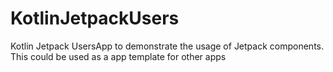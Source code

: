 # KotlinJetpackUsers
Kotlin Jetpack UsersApp to demonstrate the usage of Jetpack components. This could be used as a app template for other apps
